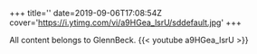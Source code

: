 +++
title=''
date=2019-09-06T17:08:54Z
cover='https://i.ytimg.com/vi/a9HGea_lsrU/sddefault.jpg'
+++

All content belongs to GlennBeck.
{{< youtube a9HGea_lsrU >}}
